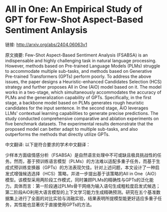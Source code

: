 # All in One: An Empirical Study of GPT for Few-Shot Aspect-Based Sentiment Anlaysis

链接: http://arxiv.org/abs/2404.06063v1

原文摘要:
Few-Shot Aspect-Based Sentiment Analysis (FSABSA) is an indispensable and
highly challenging task in natural language processing. However, methods based
on Pre-trained Language Models (PLMs) struggle to accommodate multiple
sub-tasks, and methods based on Generative Pre-trained Transformers (GPTs)
perform poorly. To address the above issues, the paper designs a
Heuristic-enhanced Candidates Selection (HCS) strategy and further proposes All
in One (AiO) model based on it. The model works in a two-stage, which
simultaneously accommodates the accuracy of PLMs and the generalization
capability of GPTs. Specifically, in the first stage, a backbone model based on
PLMs generates rough heuristic candidates for the input sentence. In the second
stage, AiO leverages LLMs' contextual learning capabilities to generate precise
predictions. The study conducted comprehensive comparative and ablation
experiments on five benchmark datasets. The experimental results demonstrate
that the proposed model can better adapt to multiple sub-tasks, and also
outperforms the methods that directly utilize GPTs.

中文翻译:
以下是符合要求的学术中文翻译：

少样本方面级情感分析（FSABSA）是自然语言处理中不可或缺且极具挑战性的任务。然而，基于预训练语言模型（PLMs）的方法难以适配多重子任务，而基于生成式预训练变换器（GPTs）的方法表现欠佳。针对上述问题，本文设计了一种启发式增强候选选择（HCS）策略，并进一步提出基于该策略的All in One（AiO）模型。该模型采用两阶段工作模式，同时兼顾PLMs的精确性与GPTs的泛化能力。具体而言：第一阶段通过PLMs骨干网络为输入语句生成粗粒度启发式候选；第二阶段AiO利用大语言模型的上下文学习能力生成精确预测。研究在五个基准数据集上进行了全面的对比实验与消融实验，结果表明所提模型能更好适应多重子任务，其性能也显著优于直接使用GPTs的方法。


